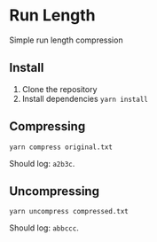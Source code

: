 # Run Length

Simple run length compression

## Install

1. Clone the repository
2. Install dependencies `yarn install`

## Compressing

```
yarn compress original.txt
```

Should log: `a2b3c`.

## Uncompressing

```
yarn uncompress compressed.txt
```

Should log: `abbccc`.
